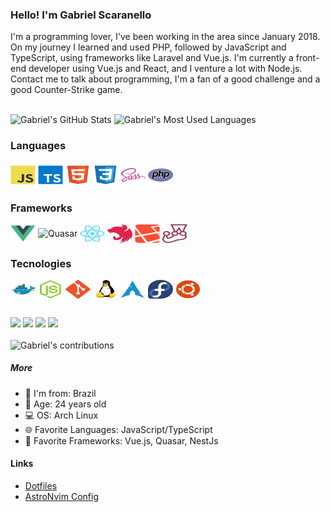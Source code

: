 ### Hello! I'm Gabriel Scaranello

I'm a programming lover, I've been working in the area since January 2018.  
On my journey I learned and used PHP, followed by JavaScript and TypeScript, using frameworks like Laravel and Vue.js. I'm currently a front-end developer using Vue.js and React, and I venture a lot with Node.js.  
Contact me to talk about programming, I'm a fan of a good challenge and a good Counter-Strike game.

<div style="display: inline_block"><br/>
  <picture>
    <source media="(prefers-color-scheme: dark)" srcset="https://github-readme-stats.vercel.app/api?username=gabrielscaranello&show_icons=true&theme=vue-dark&bg_color=00000000&count_private=true" />
    <source media="(prefers-color-scheme: light)" srcset="https://github-readme-stats.vercel.app/api?username=gabrielscaranello&show_icons=true&theme=vue&bg_color=00000000&count_private=true" />
    <img height="200em" alt="Gabriel's GitHub Stats" />
  </picture>
  <picture>
    <source media="(prefers-color-scheme: dark)" srcset="https://github-readme-stats.vercel.app/api/top-langs/?username=gabrielscaranello&langs_count=8&layout=compact&hide=C%23&theme=vue-dark&bg_color=00000000&count_private=true" />
    <source media="(prefers-color-scheme: light)" srcset="https://github-readme-stats.vercel.app/api/top-langs/?username=gabrielscaranello&langs_count=8&layout=compact&hide=C%23&theme=vue&bg_color=00000000&count_private=true" />
    <img height="200em" alt="Gabriel's Most Used Languages" />
  </picture>
</div>

### Languages

<div style="display: inline_block">
    <img align="center" title="Javascript" alt="Javascript" height="30" width="40" src="https://raw.githubusercontent.com/devicons/devicon/master/icons/javascript/javascript-original.svg" />
    <img align="center" title="Typescript" alt="Typescript" height="30" width="40" src="https://raw.githubusercontent.com/devicons/devicon/master/icons/typescript/typescript-original.svg" />
    <img align="center" title="HTML5" alt="HTML5" height="30" width="40" src="https://raw.githubusercontent.com/devicons/devicon/master/icons/html5/html5-original.svg" />
    <img align="center" title="CSS3" alt="CSS3" height="30" width="40" src="https://raw.githubusercontent.com/devicons/devicon/master/icons/css3/css3-original.svg" />
    <img align="center" title="SASS" alt="SASS" height="30" width="40" src="https://raw.githubusercontent.com/devicons/devicon/master/icons/sass/sass-original.svg" />
    <img align="center" title="PHP" alt="PHP" height="40" width="40" src="https://raw.githubusercontent.com/devicons/devicon/master/icons/php/php-original.svg" />
</div>

### Frameworks

<div style="display: inline_block">
    <img align="center" title="Vue.js" alt="Vue.js" height="30" width="40" src="https://raw.githubusercontent.com/devicons/devicon/master/icons/vuejs/vuejs-original.svg" />
    <picture>
        <source media="(prefers-color-scheme: dark)" srcset="./assets/icons/quasar-dark.svg" />
        <source media="(prefers-color-scheme: light)" srcset="./assets/icons/quasar.svg" />
       <img align="center" title="Quasar" alt="Quasar" height="30" width="40" />
    </picture>
    <img align="center" title="ReactJs" alt="ReactJs" height="30" width="40" src="https://raw.githubusercontent.com/devicons/devicon/master/icons/react/react-original.svg" />
    <img align="center" title="NestJs" alt="Nestjs" height="30" width="40" src="https://raw.githubusercontent.com/devicons/devicon/master/icons/nestjs/nestjs-plain.svg" />
    <img align="center" title="Laravel" alt="Laravel" height="30" width="40" src="https://raw.githubusercontent.com/devicons/devicon/master/icons/laravel/laravel-plain.svg" />
    <img align="center" title="Jest" alt="Jest" height="30" width="40" src="https://raw.githubusercontent.com/devicons/devicon/master/icons/jest/jest-plain.svg" />
</div>

### Tecnologies

<div style="display: inline_block">
    <img align="center" title="Docker" alt="Docker" height="30" width="40" src="https://raw.githubusercontent.com/devicons/devicon/master/icons/docker/docker-original.svg" />
    <img align="center" title="Node.js" alt="Nodejs" height="30" width="40" src="https://raw.githubusercontent.com/devicons/devicon/master/icons/nodejs/nodejs-original.svg" />
    <img align="center" title="Git" alt="Git" height="30" width="40" src="https://raw.githubusercontent.com/devicons/devicon/master/icons/git/git-original.svg" />
    <img align="center" title="Linux" alt="Linux" height="30" width="40" src="https://raw.githubusercontent.com/devicons/devicon/master/icons/linux/linux-original.svg" />
    <img align="center" title="Arch Linux" alt="Arch" height="30" width="40" src="./assets/icons/arch-linux.svg" />
    <img align="center" title="Fedora" alt="Fedora" height="30" width="40" src="https://raw.githubusercontent.com/devicons/devicon/master/icons/fedora/fedora-original.svg" />
    <img align="center" title="Ubuntu" alt="Ubuntu" height="30" width="40" src="https://raw.githubusercontent.com/devicons/devicon/master/icons/ubuntu/ubuntu-plain.svg" />
</div>

##

<div style="display: inline_block">
  <a href="https://www.linkedin.com/in/gabrielscaranello/" target="_blank"><img src="https://img.shields.io/badge/-Linkedin-%230a66c2?style=for-the-badge&logo=linkedin&logoColor=white" target="_blank"></a>
  <a href="https://twitter.com/gabriscaranello" target="_blank"><img src="https://img.shields.io/badge/-Twitter-%231c92e1?style=for-the-badge&logo=twitter&logoColor=white" target="_blank"></a>
  <a href="https://instagram.com/gabriscaranello" target="_blank"><img src="https://img.shields.io/badge/-Instagram-%23e13665?style=for-the-badge&logo=instagram&logoColor=white" target="_blank"></a>
  <a href="https://instagram.com/gabriscaranello" target="_blank"><img src="https://img.shields.io/badge/-Gitlab-%23e24329?style=for-the-badge&logo=gitlab&logoColor=white" target="_blank"></a>
</div><br/>
  
<picture>
  <source media="(prefers-color-scheme: dark)" srcset="https://github.com/gabrielscaranello/gabrielscaranello/blob/output/github-contribution-grid-snake-dark.svg" />
  <source media="(prefers-color-scheme: light)" srcset="https://github.com/gabrielscaranello/gabrielscaranello/blob/output/github-contribution-grid-snake.svg" />
  <img alt="Gabriel's contributions" />
</picture>
  
 ##### More

- 📍 I'm from: Brazil
- 🎂 Age: 24 years old
- 💻️ OS: Arch Linux
- 🌐 Favorite Languages: JavaScript/TypeScript
- 🔧 Favorite Frameworks: Vue.js, Quasar, NestJs

#### Links

- [Dotfiles](https://github.com/gabrielscaranello/dotfiles)
- [AstroNvim Config](https://github.com/gabrielscaranello/astronvim-config)
